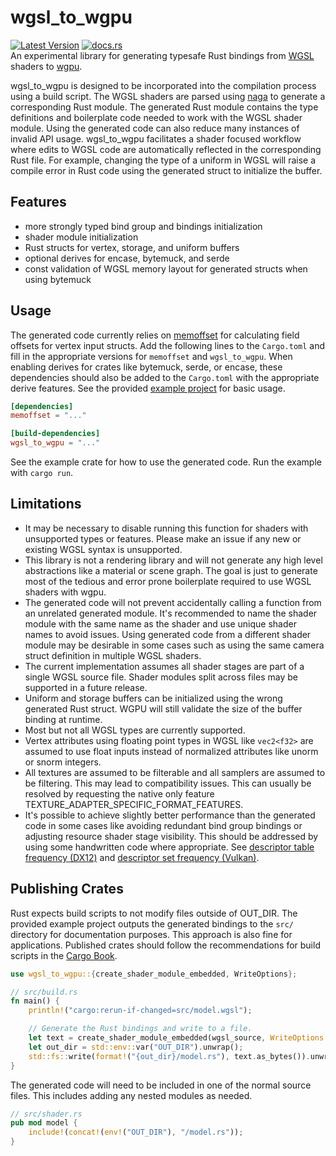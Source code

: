 # wgsl_to_wgpu
[![Latest Version](https://img.shields.io/crates/v/wgsl_to_wgpu.svg)](https://crates.io/crates/wgsl_to_wgpu) [![docs.rs](https://docs.rs/wgsl_to_wgpu/badge.svg)](https://docs.rs/wgsl_to_wgpu)  
An experimental library for generating typesafe Rust bindings from [WGSL](https://www.w3.org/TR/WGSL/) shaders to [wgpu](https://github.com/gfx-rs/wgpu).

wgsl_to_wgpu is designed to be incorporated into the compilation process using a build script. The WGSL shaders are parsed using [naga](https://github.com/gfx-rs/naga) to generate a corresponding Rust module. The generated Rust module contains the type definitions and boilerplate code needed to work with the WGSL shader module. Using the generated code can also reduce many instances of invalid API usage. wgsl_to_wgpu facilitates a shader focused workflow where edits to WGSL code are automatically reflected in the corresponding Rust file. For example, changing the type of a uniform in WGSL will raise a compile error in Rust code using the generated struct to initialize the buffer.

## Features
- more strongly typed bind group and bindings initialization
- shader module initialization
- Rust structs for vertex, storage, and uniform buffers
- optional derives for encase, bytemuck, and serde
- const validation of WGSL memory layout for generated structs when using bytemuck

## Usage
The generated code currently relies on [memoffset](https://crates.io/crates/memoffset) for calculating field offsets for vertex input structs.
Add the following lines to the `Cargo.toml` and fill in the appropriate versions for `memoffset` and `wgsl_to_wgpu`.
When enabling derives for crates like bytemuck, serde, or encase, these dependencies should also be added to the `Cargo.toml` with the appropriate derive features. See the provided [example project](https://github.com/ScanMountGoat/wgsl_to_wgpu/tree/main/example) for basic usage.

```toml
[dependencies]
memoffset = "..."

[build-dependencies]
wgsl_to_wgpu = "..."
```

See the example crate for how to use the generated code. Run the example with `cargo run`.

## Limitations
- It may be necessary to disable running this function for shaders with unsupported types or features.
Please make an issue if any new or existing WGSL syntax is unsupported.
- This library is not a rendering library and will not generate any high level abstractions like a material or scene graph. 
The goal is just to generate most of the tedious and error prone boilerplate required to use WGSL shaders with wgpu.
- The generated code will not prevent accidentally calling a function from an unrelated generated module.
It's recommended to name the shader module with the same name as the shader and use unique shader names to avoid issues. 
Using generated code from a different shader module may be desirable in some cases such as using the same camera struct definition in multiple WGSL shaders.
- The current implementation assumes all shader stages are part of a single WGSL source file. Shader modules split across files may be supported in a future release.
- Uniform and storage buffers can be initialized using the wrong generated Rust struct. 
WGPU will still validate the size of the buffer binding at runtime.
- Most but not all WGSL types are currently supported.
- Vertex attributes using floating point types in WGSL like `vec2<f32>` are assumed to use float inputs instead of normalized attributes like unorm or snorm integers.
- All textures are assumed to be filterable and all samplers are assumed to be filtering. This may lead to compatibility issues. This can usually be resolved by requesting the native only feature TEXTURE_ADAPTER_SPECIFIC_FORMAT_FEATURES.
- It's possible to achieve slightly better performance than the generated code in some cases like avoiding redundant bind group bindings or adjusting resource shader stage visibility. This should be addressed by using some handwritten code where appropriate. See [descriptor table frequency (DX12)](https://learn.microsoft.com/en-us/windows/win32/direct3d12/advanced-use-of-descriptor-tables#changing-descriptor-table-entries-between-rendering-calls) and [descriptor set frequency (Vulkan)](https://vkguide.dev/docs/chapter-4/descriptors/#mental-model). 

## Publishing Crates
Rust expects build scripts to not modify files outside of OUT_DIR. The provided example project outputs the generated bindings to the `src/` directory for documentation purposes. 
This approach is also fine for applications. Published crates should follow the recommendations for build scripts in the [Cargo Book](https://doc.rust-lang.org/cargo/reference/build-scripts.html#case-study-code-generation).

```rust
use wgsl_to_wgpu::{create_shader_module_embedded, WriteOptions};

// src/build.rs
fn main() {
    println!("cargo:rerun-if-changed=src/model.wgsl");

    // Generate the Rust bindings and write to a file.
    let text = create_shader_module_embedded(wgsl_source, WriteOptions::default()).unwrap();
    let out_dir = std::env::var("OUT_DIR").unwrap();
    std::fs::write(format!("{out_dir}/model.rs"), text.as_bytes()).unwrap();
}
```

The generated code will need to be included in one of the normal source files. This includes adding any nested modules as needed.

```rust
// src/shader.rs
pub mod model {
    include!(concat!(env!("OUT_DIR"), "/model.rs"));
}
```
